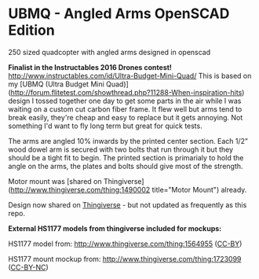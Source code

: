 # UBMQ - Angled Arms OpenSCAD Edition
250 sized quadcopter with angled arms designed in openscad 

**Finalist in the Instructables 2016 Drones contest!** http://www.instructables.com/id/Ultra-Budget-Mini-Quad/
This is based on my [UBMQ (Ultra Budget Mini Quad)] (http://forum.flitetest.com/showthread.php?11288-When-inspiration-hits) design I tossed together one day to get some parts in the air while I was waiting on a custom cut carbon fiber frame.  It flew well but arms tend to break easily, they're cheap and easy to replace but it gets annoying. Not something I'd want to fly long term but great for quick tests.

The arms are angled 10% inwards by the printed center section.  Each 1/2" wood dowel arm is secured with two bolts that run through it but they should be a tight fit to begin.  The printed section is primarialy to hold the angle on the arms, the plates and bolts should give most of the strength. 

Motor mount was [shared on Thingiverse](http://www.thingiverse.com/thing:1490002 title="Motor Mount") already.  

Design now shared on [Thingiverse](http://www.thingiverse.com/thing:1492827) - but not updated as frequently as this repo.



**External HS1177 models from thingiverse included for mockups:**

HS1177 model from: http://www.thingiverse.com/thing:1564955 ([CC-BY](http://creativecommons.org/licenses/by/3.0/))

HS1177 mount mockup from: http://www.thingiverse.com/thing:1723099 ([CC-BY-NC](http://creativecommons.org/licenses/by-nc/3.0/))
